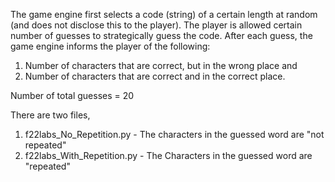 The game engine first selects a code (string) of a certain length at random (and does not disclose this to the
player).
The player is allowed certain number of guesses to strategically guess the code.
After each guess, the game engine informs the player of the following:
1. Number of characters that are correct, but in the wrong place and
2. Number of characters that are correct and in the correct place.

Number of total guesses = 20

There are two files,
 1) f22labs_No_Repetition.py  - The characters in the guessed word are "not repeated"
 2) f22labs_With_Repetition.py - The Characters in the guessed word are "repeated"


